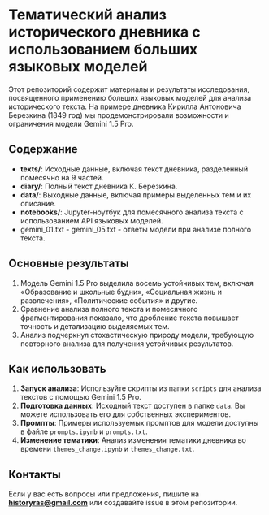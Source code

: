 # Тематический анализ исторического дневника с использованием больших языковых моделей  

Этот репозиторий содержит материалы и результаты исследования, посвященного применению больших языковых моделей для анализа исторического текста. На примере дневника Кирилла Антоновича Березкина (1849 год) мы продемонстрировали возможности и ограничения модели Gemini 1.5 Pro.  

## Содержание  

- **texts/**: Исходные данные, включая текст дневника, разделенный помесячно на 9 частей.  
- **diary/**: Полный текст дневника К. Березкина.  
- **data/**: Выходные данные, включая примеры выделенных тем и их описание.  
- **notebooks/**: Jupyter-ноутбук для помесячного анализа текста с использованием API языковых моделей.
- gemini_01.txt - gemini_05.txt - ответы модели при анализе полного текста.

## Основные результаты  

1. Модель Gemini 1.5 Pro выделила восемь устойчивых тем, включая «Образование и школьные будни», «Социальная жизнь и развлечения», «Политические события» и другие.  
2. Сравнение анализа полного текста и помесячного фрагментирования показало, что дробление текста повышает точность и детализацию выделяемых тем.  
3. Анализ подчеркнул стохастическую природу модели, требующую повторного анализа для получения устойчивых результатов.  

## Как использовать  

1. **Запуск анализа**: Используйте скрипты из папки `scripts` для анализа текстов с помощью Gemini 1.5 Pro.  
2. **Подготовка данных**: Исходный текст доступен в папке `data`. Вы можете использовать его для собственных экспериментов.  
3. **Промпты**: Примеры используемых промптов для модели доступны в файле `prompts.ipynb` и `prompts.txt`.
4. **Изменение тематики**: Анализ изменения тематики дневника во времени `themes_change.ipynb` и `themes_change.txt`.

## Контакты  
Если у вас есть вопросы или предложения, пишите на **historyras@gmail.com** или создавайте issue в этом репозитории.  

